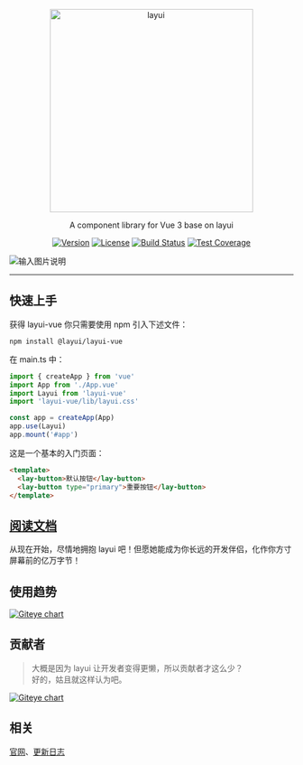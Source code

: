 
<p align="center">
  <a href="http://www.layui.com">
    <img src="https://sentsin.gitee.io/res/images/layui/layui.png" alt="layui" width="360">
  </a>
</p>
<p align="center">
  A component library for Vue 3 base on layui
</p>

<p align="center">  
  <a href="https://www.npmjs.com/package/layui"><img src="https://img.shields.io/npm/v/layui.svg?sanitize=true" alt="Version"></a>
  <a href="https://www.npmjs.com/package/layui"><img src="https://img.shields.io/npm/l/layui.svg?sanitize=true" alt="License"></a>
  <a href="https://travis-ci.org/sentsin/layui"><img alt="Build Status" src="https://img.shields.io/travis/sentsin/layui/master.svg"></a>
  <a href="https://coveralls.io/r/sentsin/layui?branch=master"><img alt="Test Coverage" src="https://img.shields.io/coveralls/sentsin/layui/master.svg"></a>
  <!--<a href="https://saucelabs.com/beta/builds/7e6196205e4f492496203388fc003b65"><img src="https://saucelabs.com/buildstatus/layui" alt="Build Status"></a>-->
</p>

<!--
<p align="center">
  <a href="https://saucelabs.com/beta/builds/7e6196205e4f492496203388fc003b65"><img src="https://saucelabs.com/browser-matrix/layui.svg" alt="Browser Matrix"></a>
</p>
-->


![输入图片说明](https://images.gitee.com/uploads/images/2021/0930/134128_da983e9a_4835367.png "屏幕截图.png")

---

## 快速上手

获得 layui-vue 你只需要使用 npm 引入下述文件：

```
npm install @layui/layui-vue
```

在 main.ts 中：

```js
import { createApp } from 'vue'
import App from './App.vue'
import Layui from 'layui-vue'
import 'layui-vue/lib/layui.css'

const app = createApp(App)
app.use(Layui)
app.mount('#app')
```

这是一个基本的入门页面：

```html
<template>
  <lay-button>默认按钮</lay-button>
  <lay-button type="primary">重要按钮</lay-button>
</template>

```

## [阅读文档](http://www.layui.com/)
从现在开始，尽情地拥抱 layui 吧！但愿她能成为你长远的开发伴侣，化作你方寸屏幕前的亿万字节！

## 使用趋势

[![Giteye chart](https://chart.giteye.net/gitee/Jmysy/layui-vue/54GMVA5A.png)](https://giteye.net/chart/54GMVA5A)

## 贡献者
> 大概是因为 layui 让开发者变得更懒，所以贡献者才这么少？   
> 好的，姑且就这样认为吧。
 
[![Giteye chart](https://chart.giteye.net/gitee/Jmysy/layui-vue/NPJNE48U.png)](https://giteye.net/chart/NPJNE48U)

## 相关
[官网](http://www.layui.com/)、[更新日志](http://www.layui.com/doc/base/changelog.html)